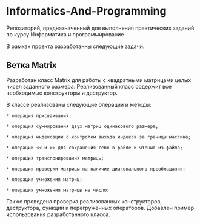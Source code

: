 # Informatics-And-Programming
Репозиторий, предназначенный для выполнения практических заданий по курсу Информатика и программирование

В рамках проекта разработанны следующие задачи:

## Ветка Matrix

Разработан класс Matrix для работы с квадратными матрицами целых чисел заданного размера.
Реализованный класс содержит все необходимые конструкторы и деструктор.
	
В классе реализованы следующие операции и методы:

    * операция присваивания;
	
    * операция суммирования двух матриц одинакового размера;
	
    * операция индексации с контролем выхода индекса за границы массива;
	
    * операции << и >> для сохранения себя в файле и чтения из файла;
	
	* операция транспонирования матрицы;
	
	* операция проверки матрицы на наличие диагонального преобладания;
	
	* операция умножения матриц;
	
	* операция умножения матрицы на число;
	
Также проведена проверка реализованных конструкторов, деструктора,
функций и перегруженных операторов. Добавлен пример использования
разработанного класса.
